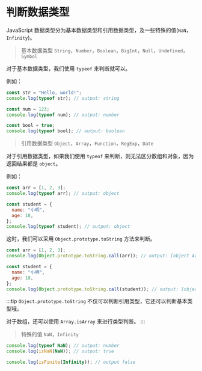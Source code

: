 # 判断数据类型

JavaScript 数据类型分为基本数据类型和引用数据类型，及一些特殊的值(`NaN`，`Infinity`)。

> 基本数据类型 `String`，`Number`，`Boolean`，`BigInt`，`Null`，`Undefined`，`Symbol`

对于基本数据类型，我们使用 `typeof` 来判断就可以。

例如：

```js
const str = "Hello, world!";
console.log(typeof str); // output: string

const num = 123;
console.log(typeof num); // output: number

const bool = true;
console.log(typeof bool); // output: boolean
```

> 引用数据类型 `Object`，`Array`，`Function`，`RegExp`，`Date`

对于引用数据类型，如果我们使用 `typeof` 来判断，则无法区分数组和对象，因为返回结果都是 `object`。

例如：

```js
const arr = [1, 2, 3];
console.log(typeof arr); // output: object

const student = {
  name: "小明",
  age: 18,
};
console.log(typeof student); // output: object
```

这时，我们可以采用 `Object.prototype.toString` 方法来判断。

```js
const arr = [1, 2, 3];
console.log(Object.prototype.toString.call(arr)); // output: [object Array]

const student = {
  name: "小明",
  age: 18,
};
console.log(Object.prototype.toString.call(student)); // output: [object Object]
```

:::tip
`Object.prototype.toString` 不仅可以判断引用类型，它还可以判断基本类型哦。

对于数组，还可以使用 `Array.isArray` 来进行类型判断。
:::

> 特殊的值 `NaN`，`Infinity`

```js
console.log(typeof NaN); // output: number
console.log(isNaN(NaN)); // output: true

console.log(isFinite(Infinity)); // output false
```
